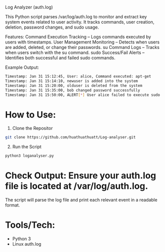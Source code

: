 Log Analyzer (auth.log)

This Python script parses /var/log/auth.log to monitor and extract key system events related to user activity. It tracks commands, user creation, deletion, password changes, and sudo usage.

Features:
    Command Execution Tracking – Logs commands executed by users with timestamps.
    User Management Monitoring – Detects when users are added, deleted, or change their passwords.
    su Command Logs – Tracks when users switch with the su command.
    sudo Success/Fail Alerts – Identifies both successful and failed sudo commands.

Example Output:
```bash
Timestamp: Jan 31 15:12:45, User: alice, Command executed: apt-get
Timestamp: Jan 31 15:14:10, newuser is added into the system
Timestamp: Jan 31 15:20:00, olduser is deleted from the system
Timestamp: Jan 31 15:35:00, bob changed password successfully
Timestamp: Jan 31 15:50:00, ALERT[*] User alice failed to execute sudo ls
```
# How to Use:
1. Clone the Repositor
```bash
git clone https://github.com/huathuathuatt/Log-analyser.git
```
2. Run the Script
```bash
python3 loganalyser.py
```
# Check Output: Ensure your auth.log file is located at /var/log/auth.log.
The script will parse the log file and print each relevant event in a readable format.

# Tools/Tech:
- Python 3
- Linux auth.log

